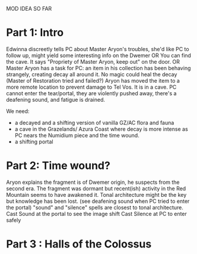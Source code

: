 MOD IDEA SO FAR

# Part 1: Intro
Edwinna discreetly tells PC about Master Aryon's troubles, she'd like PC to follow up, might yield some interesting info on the Dwemer
OR
You can find the cave. It says "Propriety of Master Aryon, keep out" on the door.
OR
Master Aryon has a task for PC: an item in his collection has been behaving strangely, creating decay all around it.
No magic could heal the decay (Master of Restoration tried and failed?)
Aryon has moved the item to a more remote location to prevent damage to Tel Vos. It is in a cave.
PC cannot enter the tear/portal, they are violently pushed away, there's a deafening sound,  and fatigue is drained.

We need:
- a decayed and a shifting version of vanilla GZ/AC flora and fauna
- a cave in the Grazelands/ Azura Coast where decay is more intense as PC nears the Numidium piece and the time wound.
- a shifting portal

# Part 2: Time wound?
Aryon explains the fragment is of Dwemer origin, he suspects from the second era.
The fragment was dormant but recent(ish) activity in the Red Mountain seems to have awakened it.
Tonal architecture might be the key but knowledge has been lost. (see deafening sound when PC tried to enter the portal)
 "sound" and "silence" spells are closest to tonal architecture.
Cast Sound at the portal to see the image shift
Cast Silence at PC to enter safely

# Part 3 : Halls of the Colossus
